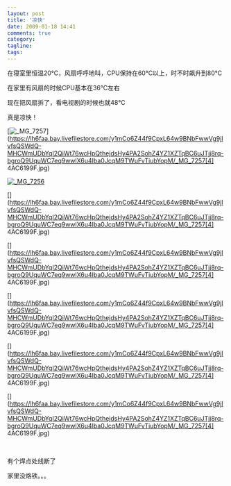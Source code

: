```yaml
---
layout: post
title: '凉快'
date: 2009-01-18 14:41
comments: true
category: 
tagline: 
tags:
---
```

    

在寝室里恒温20℃，风扇呼呼地叫，CPU保持在60℃以上，时不时飙升到80℃ 

在家里有风扇的时候CPU基本在36℃左右 

现在把风扇拆了，看电视剧的时候也就48℃ 

真是凉快！ 

[![_MG_7257](https://lh6faa.bay.livefilestore.com/y1mosOIrAYvhjgXlfdi2NroP0dp9GbL9RdazlD_evQL3H00G6uuwVXCBW9Q11Mo4oGzN0lFQy8XZw7in-FWnQ1baNdK7eeVH9H4_WjfZGpxURjXxNcG-_bRlY_T3QqIlifw24hCGu6QKY4/_MG_7257_thumb[2].jpg)](https://lh6faa.bay.livefilestore.com/y1mCo6Z44f9CpxL64w9BNbFwwVg9jIvfsQSWdQ-MHCWmUDbYqI2QiWt76wcHpQthejdsHy4PA2SohZ4YZ1XZTqBC6uJTjj8rq-bgroQ9UquWC7eq9wwlX6u4Iba0JcqM9TWuFvTiubYopM/_MG_7257[4] 4AC6199F.jpg)

[![_MG_7256](https://lh6faa.bay.livefilestore.com/y1m7rJBMMFsNDQCVKO5SkwG3xsuHgO3yvuRK3U3VTC3v5OBphERulsVCcQDFgAUjJyleLiJ5CLv4wAhZM5AlpquiW_kTKZcIkshPLvKQ4493F0y5Adwfpm1LG-GPQukF6zUPmrz7rQa-MM/_MG_7256_thumb[2].jpg)](https://lh6faa.bay.livefilestore.com/y1mhddCtw2PrPUvs87QLwPWR84BPoJ3hfGpAfhhiqr8EJdWD4ZYJkSuPEyDJpu0H_FUkBhMDFeF5IvwROgcFyvxSjkAxhTojyLKyeKy42-eyeEBEq95G-4UnPbm070a3PVhwrcpKBIJjyw/_MG_7256[6].jpg)   

[](https://lh6faa.bay.livefilestore.com/y1mCo6Z44f9CpxL64w9BNbFwwVg9jIvfsQSWdQ-MHCWmUDbYqI2QiWt76wcHpQthejdsHy4PA2SohZ4YZ1XZTqBC6uJTjj8rq-bgroQ9UquWC7eq9wwlX6u4Iba0JcqM9TWuFvTiubYopM/_MG_7257[4] 4AC6199F.jpg)  

[](https://lh6faa.bay.livefilestore.com/y1mCo6Z44f9CpxL64w9BNbFwwVg9jIvfsQSWdQ-MHCWmUDbYqI2QiWt76wcHpQthejdsHy4PA2SohZ4YZ1XZTqBC6uJTjj8rq-bgroQ9UquWC7eq9wwlX6u4Iba0JcqM9TWuFvTiubYopM/_MG_7257[4] 4AC6199F.jpg)  

[](https://lh6faa.bay.livefilestore.com/y1mCo6Z44f9CpxL64w9BNbFwwVg9jIvfsQSWdQ-MHCWmUDbYqI2QiWt76wcHpQthejdsHy4PA2SohZ4YZ1XZTqBC6uJTjj8rq-bgroQ9UquWC7eq9wwlX6u4Iba0JcqM9TWuFvTiubYopM/_MG_7257[4] 4AC6199F.jpg)  

[](https://lh6faa.bay.livefilestore.com/y1mCo6Z44f9CpxL64w9BNbFwwVg9jIvfsQSWdQ-MHCWmUDbYqI2QiWt76wcHpQthejdsHy4PA2SohZ4YZ1XZTqBC6uJTjj8rq-bgroQ9UquWC7eq9wwlX6u4Iba0JcqM9TWuFvTiubYopM/_MG_7257[4] 4AC6199F.jpg)  

[](https://lh6faa.bay.livefilestore.com/y1mCo6Z44f9CpxL64w9BNbFwwVg9jIvfsQSWdQ-MHCWmUDbYqI2QiWt76wcHpQthejdsHy4PA2SohZ4YZ1XZTqBC6uJTjj8rq-bgroQ9UquWC7eq9wwlX6u4Iba0JcqM9TWuFvTiubYopM/_MG_7257[4] 4AC6199F.jpg)  

  

有个焊点处线断了 

家里没烙铁。。。  
